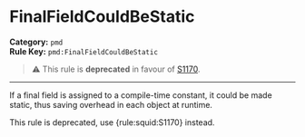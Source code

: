 
# FinalFieldCouldBeStatic
**Category:** `pmd`<br/>
**Rule Key:** `pmd:FinalFieldCouldBeStatic`<br/>
> :warning: This rule is **deprecated** in favour of [S1170](https://rules.sonarsource.com/java/RSPEC-1170).

-----

If a final field is assigned to a compile-time constant, it could be made static, thus saving overhead in each object at runtime.

<p>
  This rule is deprecated, use {rule:squid:S1170} instead.
</p>

